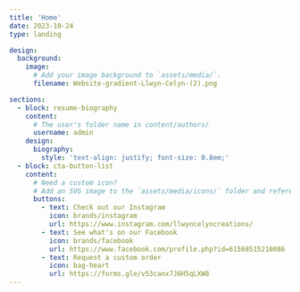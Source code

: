 ```yaml
---
title: 'Home'
date: 2023-10-24
type: landing

design:
  background:
    image:
      # Add your image background to `assets/media/`.
      filename: Website-gradient-Llwyn-Celyn-(2).png

sections:
  - block: resume-biography
    content:
      # The user's folder name in content/authors/
      username: admin
    design:
      biography:
        style: 'text-align: justify; font-size: 0.8em;'
  - block: cta-button-list
    content:
      # Need a custom icon?
      # Add an SVG image to the `assets/media/icons/` folder and reference it in the `icon` field below
      buttons:
        - text: Check out our Instagram
          icon: brands/instagram
          url: https://www.instagram.com/llwyncelyncreations/
        - text: See what's on our Facebook
          icon: brands/facebook
          url: https://www.facebook.com/profile.php?id=61568515210086
        - text: Request a custom order
          icon: bag-heart
          url: https://forms.gle/v53canx7J6H5qLXW8
---
```

